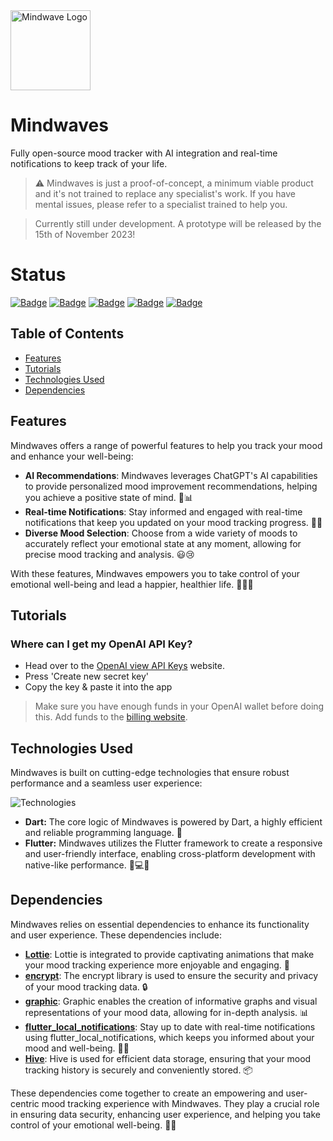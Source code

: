 <img src="https://i.imgur.com/yjA4qfE.png" alt="Mindwave Logo" width="128" height="128">

# Mindwaves

Fully open-source mood tracker with AI integration and real-time notifications to keep track of your life.

> ⚠️ Mindwaves is just a proof-of-concept, a minimum viable product and it's not trained to replace any specialist's work. If you have mental issues, please refer to a specialist trained to help you.

> Currently still under development. A prototype will be released by the 15th of November 2023!

# Status
[![Badge](https://img.shields.io/badge/version-1.0.0-red?style=for-the-badge)](https://github.com/sauciucrazvan/mindwaves/releases)
[![Badge](https://img.shields.io/github/forks/sauciucrazvan/mindwaves?style=for-the-badge)](https://github.com/sauciucrazvan/mindwaves/forks)
[![Badge](https://img.shields.io/github/stars/sauciucrazvan/mindwaves?style=for-the-badge)](https://github.com/sauciucrazvan/mindwaves/stargazers)
[![Badge](https://img.shields.io/github/issues/sauciucrazvan/mindwaves?style=for-the-badge)](https://github.com/sauciucrazvan/mindwaves/issues)
[![Badge](https://img.shields.io/badge/License-MIT-yellow.svg?style=for-the-badge)](https://opensource.org/licenses/MIT)

## Table of Contents
- [Features](#features)
- [Tutorials](#tutorials)
- [Technologies Used](#technologies-used)
- [Dependencies](#dependencies)

## Features

Mindwaves offers a range of powerful features to help you track your mood and enhance your well-being:

- **AI Recommendations**: Mindwaves leverages ChatGPT's AI capabilities to provide personalized mood improvement recommendations, helping you achieve a positive state of mind. 🤖📊
- **Real-time Notifications**: Stay informed and engaged with real-time notifications that keep you updated on your mood tracking progress. 📱🔔
- **Diverse Mood Selection**: Choose from a wide variety of moods to accurately reflect your emotional state at any moment, allowing for precise mood tracking and analysis. 😃😢

With these features, Mindwaves empowers you to take control of your emotional well-being and lead a happier, healthier life. 🧘‍♂️🌟

## Tutorials

### Where can I get my OpenAI API Key?

- Head over to the [OpenAI view API Keys](https://platform.openai.com/account/api-keys) website.
- Press 'Create new secret key'
- Copy the key & paste it into the app

> Make sure you have enough funds in your OpenAI wallet before doing this.
> Add funds to the [billing website](https://platform.openai.com/account/billing/overview).

## Technologies Used

Mindwaves is built on cutting-edge technologies that ensure robust performance and a seamless user experience:

![Technologies](https://skillicons.dev/icons?i=dart,flutter)

- **Dart:** The core logic of Mindwaves is powered by Dart, a highly efficient and reliable programming language. 🎯
- **Flutter:** Mindwaves utilizes the Flutter framework to create a responsive and user-friendly interface, enabling cross-platform development with native-like performance. 📱💻🌐

## Dependencies

Mindwaves relies on essential dependencies to enhance its functionality and user experience. These dependencies include:

- **[Lottie](https://pub.dev/packages/lottie)**: Lottie is integrated to provide captivating animations that make your mood tracking experience more enjoyable and engaging. 🎈
- **[encrypt](https://pub.dev/packages/encrypt)**: The encrypt library is used to ensure the security and privacy of your mood tracking data. 🔒
- **[graphic](https://pub.dev/packages/graphic)**: Graphic enables the creation of informative graphs and visual representations of your mood data, allowing for in-depth analysis. 📊
- **[flutter_local_notifications](https://pub.dev/packages/flutter_local_notifications)**: Stay up to date with real-time notifications using flutter_local_notifications, which keeps you informed about your mood and well-being. 📱🔔
- **[Hive](https://pub.dev/packages/hive)**: Hive is used for efficient data storage, ensuring that your mood tracking history is securely and conveniently stored. 📦

These dependencies come together to create an empowering and user-centric mood tracking experience with Mindwaves. They play a crucial role in ensuring data security, enhancing user experience, and helping you take control of your emotional well-being. 🚀🌈
